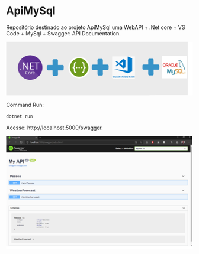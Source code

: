 # ApiMySql
Repositório destinado ao projeto ApiMySql uma WebAPI + .Net core + VS Code + MySql + Swagger: API Documentation.

![](images/Introduction.png?raw=true)

Command Run: 
```bash
dotnet run
```

Acesse: http://localhost:5000/swagger.

![](images/Swagger.png?raw=true)